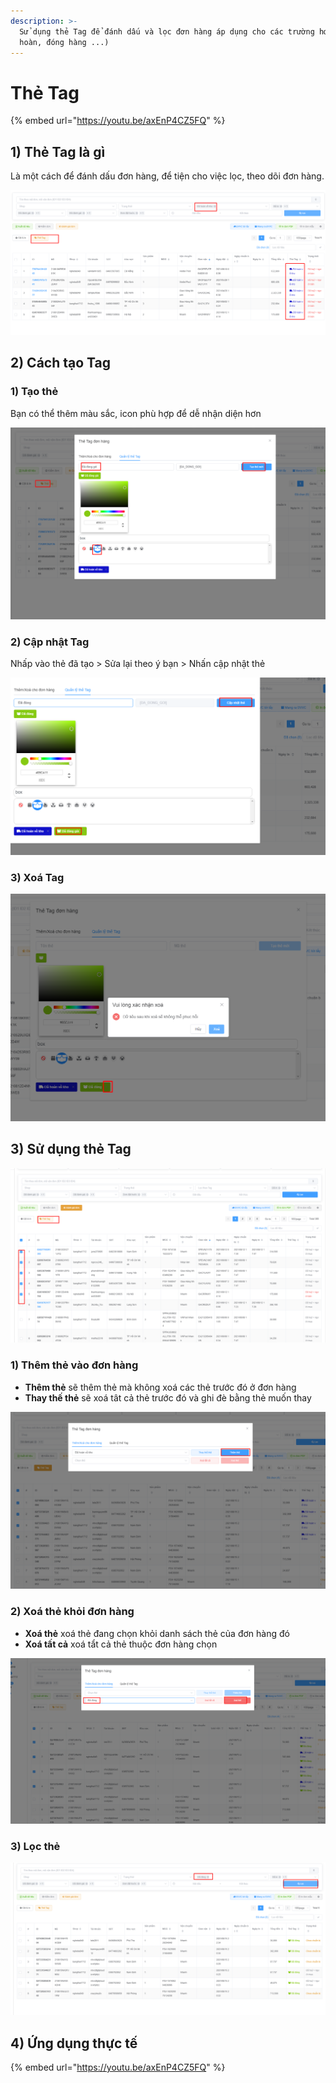 ```yaml
---
description: >-
  Sử dụng thẻ Tag để đánh dấu và lọc đơn hàng áp dụng cho các trường hơp (hàng
  hoàn, đóng hàng ...)
---
```


# Thẻ Tag

{% embed url="https://youtu.be/axEnP4CZ5FQ" %}

## 1) Thẻ Tag là gì

Là một cách để đánh dấu đơn hàng, để tiện cho việc lọc, theo dõi đơn hàng.

![](<../../../.gitbook/assets/image (124).png>)

## 2) Cách tạo Tag

### 1) Tạo thẻ

Bạn có thể thêm màu sắc, icon phù hợp để dễ nhận diện hơn

![Menu Đơn hàng > Thẻ Tag > Tab quản lý](<../../../.gitbook/assets/image (71).png>)

### 2) Cập nhật Tag

Nhấp vào thẻ đã tạo > Sửa lại theo ý bạn > Nhấn cập nhật thẻ

![Mình đang đổi thẻ "Đã đóng gói" > thành > "Đã đóng"](<../../../.gitbook/assets/image (72).png>)

### 3) Xoá Tag

![Bấm vào biểu tượng dấu (X) > Để xoá thẻ](<../../../.gitbook/assets/image (73).png>)

## 3) Sử dụng thẻ Tag

![Bạn chọn đơn hàng](<../../../.gitbook/assets/image (75).png>)

### 1) Thêm thẻ vào đơn hàng

* **Thêm thẻ** sẽ thêm thẻ mà không xoá các thẻ trước đó ở đơn hàng
* **Thay thế thẻ** sẽ xoá tât cả thẻ trước đó và ghi đè bằng thẻ muốn thay

![Chọn đơn hàng > Chọn thẻ > Thêm thẻ](<../../../.gitbook/assets/image (76).png>)

### 2) Xoá thẻ khỏi đơn hàng

* **Xoá thẻ** xoá thẻ đang chọn khỏi danh sách thẻ của đơn hàng đó
* **Xoá tất cả** xoá tẩt cả thẻ thuộc đơn hàng chọn

![Chọn đơn hàng > Chọn thẻ > Xoá thẻ](<../../../.gitbook/assets/image (79).png>)

### 3) Lọc thẻ

![Chọn thẻ muốn lọc > Tìm kiếm](<../../../.gitbook/assets/image (80).png>)

## 4) Ứng dụng thực tế

{% embed url="https://youtu.be/axEnP4CZ5FQ" %}
